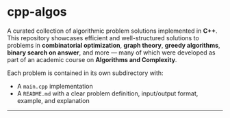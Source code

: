 # cpp-algos

A curated collection of algorithmic problem solutions implemented in **C++**.  
This repository showcases efficient and well-structured solutions to problems in **combinatorial optimization**, **graph theory**, **greedy algorithms**, **binary search on answer**, and more — many of which were developed as part of an academic course on **Algorithms and Complexity**.

Each problem is contained in its own subdirectory with:
- A `main.cpp` implementation
- A `README.md` with a clear problem definition, input/output format, example, and explanation

---
